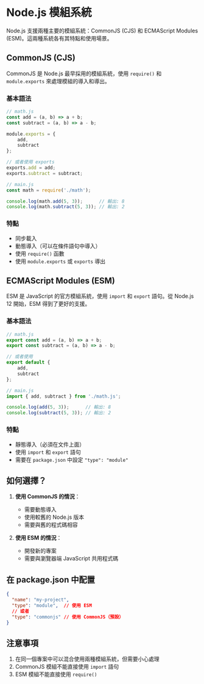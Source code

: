 # Node.js 模組系統

Node.js 支援兩種主要的模組系統：CommonJS (CJS) 和 ECMAScript Modules (ESM)。這兩種系統各有其特點和使用場景。

## CommonJS (CJS)

CommonJS 是 Node.js 最早採用的模組系統，使用 `require()` 和 `module.exports` 來處理模組的導入和導出。

### 基本語法

```javascript
// math.js
const add = (a, b) => a + b;
const subtract = (a, b) => a - b;

module.exports = {
    add,
    subtract
};

// 或者使用 exports
exports.add = add;
exports.subtract = subtract;
```

```javascript
// main.js
const math = require('./math');

console.log(math.add(5, 3));      // 輸出: 8
console.log(math.subtract(5, 3)); // 輸出: 2
```

### 特點
- 同步載入
- 動態導入（可以在條件語句中導入）
- 使用 `require()` 函數
- 使用 `module.exports` 或 `exports` 導出

## ECMAScript Modules (ESM)

ESM 是 JavaScript 的官方模組系統，使用 `import` 和 `export` 語句。從 Node.js 12 開始，ESM 得到了更好的支援。

### 基本語法

```javascript
// math.js
export const add = (a, b) => a + b;
export const subtract = (a, b) => a - b;

// 或者使用
export default {
    add,
    subtract
};
```

```javascript
// main.js
import { add, subtract } from './math.js';

console.log(add(5, 3));      // 輸出: 8
console.log(subtract(5, 3)); // 輸出: 2
```

### 特點
- 靜態導入（必須在文件上面）
- 使用 `import` 和 `export` 語句
- 需要在 `package.json` 中設定 `"type": "module"`

## 如何選擇？

1. **使用 CommonJS 的情況**：
   - 需要動態導入
   - 使用較舊的 Node.js 版本
   - 需要與舊的程式碼相容

2. **使用 ESM 的情況**：
   - 開發新的專案
   - 需要與瀏覽器端 JavaScript 共用程式碼

## 在 package.json 中配置

```json
{
  "name": "my-project",
  "type": "module",  // 使用 ESM
  // 或者
  "type": "commonjs" // 使用 CommonJS（預設）
}
```

## 注意事項

1. 在同一個專案中可以混合使用兩種模組系統，但需要小心處理
2. CommonJS 模組不能直接使用 `import` 語句
3. ESM 模組不能直接使用 `require()` 